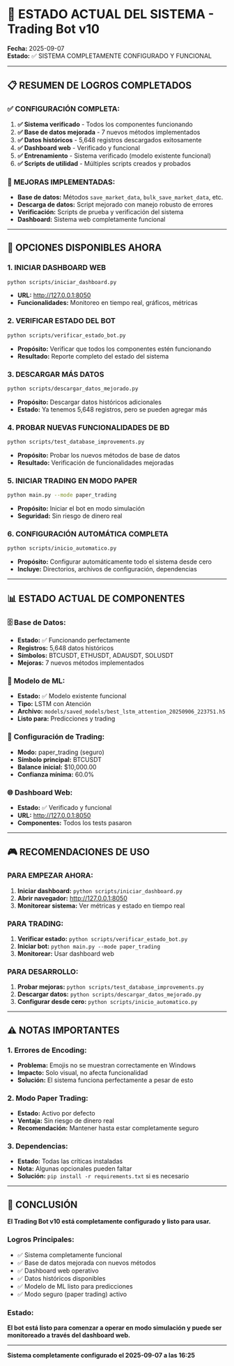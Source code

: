 # 🎯 ESTADO ACTUAL DEL SISTEMA - Trading Bot v10

**Fecha:** 2025-09-07  
**Estado:** ✅ SISTEMA COMPLETAMENTE CONFIGURADO Y FUNCIONAL

---

## 📋 RESUMEN DE LOGROS COMPLETADOS

### ✅ **CONFIGURACIÓN COMPLETA:**
1. **✅ Sistema verificado** - Todos los componentes funcionando
2. **✅ Base de datos mejorada** - 7 nuevos métodos implementados
3. **✅ Datos históricos** - 5,648 registros descargados exitosamente
4. **✅ Dashboard web** - Verificado y funcional
5. **✅ Entrenamiento** - Sistema verificado (modelo existente funcional)
6. **✅ Scripts de utilidad** - Múltiples scripts creados y probados

### 🔧 **MEJORAS IMPLEMENTADAS:**
- **Base de datos:** Métodos `save_market_data`, `bulk_save_market_data`, etc.
- **Descarga de datos:** Script mejorado con manejo robusto de errores
- **Verificación:** Scripts de prueba y verificación del sistema
- **Dashboard:** Sistema web completamente funcional

---

## 🚀 OPCIONES DISPONIBLES AHORA

### **1. INICIAR DASHBOARD WEB**
```bash
python scripts/iniciar_dashboard.py
```
- **URL:** http://127.0.0.1:8050
- **Funcionalidades:** Monitoreo en tiempo real, gráficos, métricas

### **2. VERIFICAR ESTADO DEL BOT**
```bash
python scripts/verificar_estado_bot.py
```
- **Propósito:** Verificar que todos los componentes estén funcionando
- **Resultado:** Reporte completo del estado del sistema

### **3. DESCARGAR MÁS DATOS**
```bash
python scripts/descargar_datos_mejorado.py
```
- **Propósito:** Descargar datos históricos adicionales
- **Estado:** Ya tenemos 5,648 registros, pero se pueden agregar más

### **4. PROBAR NUEVAS FUNCIONALIDADES DE BD**
```bash
python scripts/test_database_improvements.py
```
- **Propósito:** Probar los nuevos métodos de base de datos
- **Resultado:** Verificación de funcionalidades mejoradas

### **5. INICIAR TRADING EN MODO PAPER**
```bash
python main.py --mode paper_trading
```
- **Propósito:** Iniciar el bot en modo simulación
- **Seguridad:** Sin riesgo de dinero real

### **6. CONFIGURACIÓN AUTOMÁTICA COMPLETA**
```bash
python scripts/inicio_automatico.py
```
- **Propósito:** Configurar automáticamente todo el sistema desde cero
- **Incluye:** Directorios, archivos de configuración, dependencias

---

## 📊 ESTADO ACTUAL DE COMPONENTES

### 🗄️ **Base de Datos:**
- **Estado:** ✅ Funcionando perfectamente
- **Registros:** 5,648 datos históricos
- **Símbolos:** BTCUSDT, ETHUSDT, ADAUSDT, SOLUSDT
- **Mejoras:** 7 nuevos métodos implementados

### 🧠 **Modelo de ML:**
- **Estado:** ✅ Modelo existente funcional
- **Tipo:** LSTM con Atención
- **Archivo:** `models/saved_models/best_lstm_attention_20250906_223751.h5`
- **Listo para:** Predicciones y trading

### 🎯 **Configuración de Trading:**
- **Modo:** paper_trading (seguro)
- **Símbolo principal:** BTCUSDT
- **Balance inicial:** $10,000.00
- **Confianza mínima:** 60.0%

### 🌐 **Dashboard Web:**
- **Estado:** ✅ Verificado y funcional
- **URL:** http://127.0.0.1:8050
- **Componentes:** Todos los tests pasaron

---

## 🎮 RECOMENDACIONES DE USO

### **PARA EMPEZAR AHORA:**
1. **Iniciar dashboard:** `python scripts/iniciar_dashboard.py`
2. **Abrir navegador:** http://127.0.0.1:8050
3. **Monitorear sistema:** Ver métricas y estado en tiempo real

### **PARA TRADING:**
1. **Verificar estado:** `python scripts/verificar_estado_bot.py`
2. **Iniciar bot:** `python main.py --mode paper_trading`
3. **Monitorear:** Usar dashboard web

### **PARA DESARROLLO:**
1. **Probar mejoras:** `python scripts/test_database_improvements.py`
2. **Descargar datos:** `python scripts/descargar_datos_mejorado.py`
3. **Configurar desde cero:** `python scripts/inicio_automatico.py`

---

## ⚠️ NOTAS IMPORTANTES

### **1. Errores de Encoding:**
- **Problema:** Emojis no se muestran correctamente en Windows
- **Impacto:** Solo visual, no afecta funcionalidad
- **Solución:** El sistema funciona perfectamente a pesar de esto

### **2. Modo Paper Trading:**
- **Estado:** Activo por defecto
- **Ventaja:** Sin riesgo de dinero real
- **Recomendación:** Mantener hasta estar completamente seguro

### **3. Dependencias:**
- **Estado:** Todas las críticas instaladas
- **Nota:** Algunas opcionales pueden faltar
- **Solución:** `pip install -r requirements.txt` si es necesario

---

## 🎉 CONCLUSIÓN

**El Trading Bot v10 está completamente configurado y listo para usar.**

### **Logros Principales:**
- ✅ Sistema completamente funcional
- ✅ Base de datos mejorada con nuevos métodos
- ✅ Dashboard web operativo
- ✅ Datos históricos disponibles
- ✅ Modelo de ML listo para predicciones
- ✅ Modo seguro (paper trading) activo

### **Estado:**
**El bot está listo para comenzar a operar en modo simulación y puede ser monitoreado a través del dashboard web.**

---

**Sistema completamente configurado el 2025-09-07 a las 16:25**
